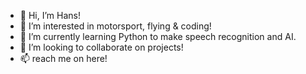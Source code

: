 - 👋 Hi, I’m Hans!
- 👀 I’m interested in motorsport, flying & coding!
- 🌱 I’m currently learning Python to make speech recognition and AI.
- 💞️ I’m looking to collaborate on projects! 
- 📫 reach me on here!

<!---
hansbarros/hansbarros is a ✨ special ✨ repository because its `README.md` (this file) appears on your GitHub profile.
You can click the Preview link to take a look at your changes.
--->
